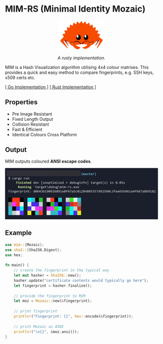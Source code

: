 # MIM-RS (Minimal Identity Mozaic)

<div align="center">
	<img width="150px" src=".github/rust.svg" />
	
*A rusty implementation.*
</div>


MIM is a Hash Visualization algorithm utilising 4x4 colour matrixes. This provides a quick and easy method to compare fingerprints, e.g. SSH keys, x509 certs etc.

[\[ Go Implementation \]](https://github.com/go-compile/mim)
[\[ Rust Implementation \]](https://github.com/go-compile/mim-rs)

## Properties
- Pre Image Resistant
- Fixed Length Output
- Collision Resistant
- Fast & Efficient
- Identical Colours Cross Platform

## Output

MIM outputs coloured **ANSI escape codes**.

![Mim Rust Image](.github/mim.png)

## Example

```rust
use mim::{Mozaic};
use sha2::{Sha256,Digest};
use hex;

fn main() {
	// create the fingerprint in the typical way
	let mut hasher = Sha256::new();
    hasher.update("certificate contents would typically go here");
    let fingerprint = hasher.finalize();

	// provide the fingerprint to MIM
    let moz = Mozaic::new(&fingerprint);

	// print fingerprint
    println!("Fingerprint: {}", hex::encode(&fingerprint));

	// print Mozaic as ASNI
    println!("\n{}", &moz.ansi());
}
```